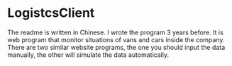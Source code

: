 # LogistcsClient

The readme is written in Chinese.
I wrote the program 3 years before. It is web program that monitor situations of vans and cars inside the company.
There are two similar website programs, the one you should input the data manually, the other will simulate the data automatically.

